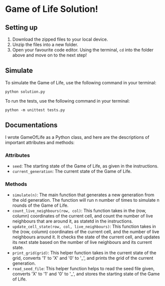 # Game of Life Solution! 

## Setting up 

1. Download the zipped files to your local device. 
2. Unzip the files into a new folder.
3. Open your favourite code editor. Using the terminal, `cd` into the folder above and move on to the next step! 

## Simulate
To simulate the Game of Life, use the following command in your terminal: 
```
python solution.py
```
To run the tests, use the following command in your terminal:
```
python -m unittest tests.py
```

## Documentations 
I wrote GameOfLife as a Python class, and here are the descriptions of important attributes and methods: 
### Attributes 
- `seed`: The starting state of the Game of Life, as given in the instructions. 
- `current_generation`: The current state of the Game of Life. 
### Methods
- `simulate(n)`: The main function that generates a new generation from the old generation. The function will run n number of times to simulate n rounds of the Game of Life.
- `count_live_neighbours(row, col)`: This function takes in the (row, column) coordinates of the current cell, and count the number of live neighbours that are around it, as statetd in the instructions. 
- `update_cell_state(row, col, live_neighbours)`: This function takes in the (row, column) coordinates of the current cell, and the number of live neighbours around it. It checks the state of the current cell, and updates its next state based on the number of live neighbours and its current state. 
- `print_grid(grid)`: This helper function takes in the current state of the grid, converts '1' to 'X' and '0' to '_', and prints the grid of the current generation. 
- `read_seed_file`: This helper function helps to read the seed file given,  converts 'X' to '1' and '0' to '_', and stores the starting state of the Game of Life. 
